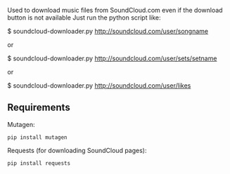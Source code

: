 Used to download music files from SoundCloud.com even if the download button is not available
Just run the python script like:

$ soundcloud-downloader.py http://soundcloud.com/user/songname

or

$ soundcloud-downloader.py http://soundcloud.com/user/sets/setname

or

$ soundcloud-downloader.py http://soundcloud.com/user/likes


Requirements
------------

Mutagen:

    pip install mutagen

Requests (for downloading SoundCloud pages):

    pip install requests
